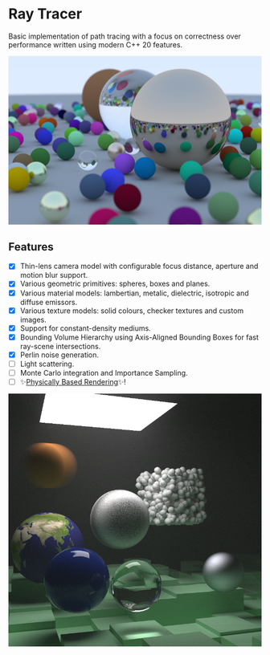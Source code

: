 # Ray Tracer

Basic implementation of path tracing with a focus on correctness over performance written using modern C++ 20 features.

![cover](cover.png)

## Features

- [x] Thin-lens camera model with configurable focus distance, aperture and motion blur support.
- [x] Various geometric primitives: spheres, boxes and planes.
- [x] Various material models: lambertian, metalic, dielectric, isotropic and diffuse emissors.
- [x] Various texture models: solid colours, checker textures and custom images.
- [x] Support for constant-density mediums.
- [x] Bounding Volume Hierarchy using Axis-Aligned Bounding Boxes for fast ray-scene intersections.
- [x] Perlin noise generation.
- [ ] Light scattering.
- [ ] Monte Carlo integration and Importance Sampling.
- [ ] ✨[Physically Based Rendering](https://pbr-book.org/)✨!

![cover2](cover2.png)